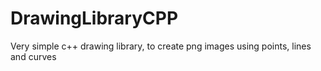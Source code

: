 # DrawingLibraryCPP
Very simple c++ drawing library, to create png images using points, lines and curves 
